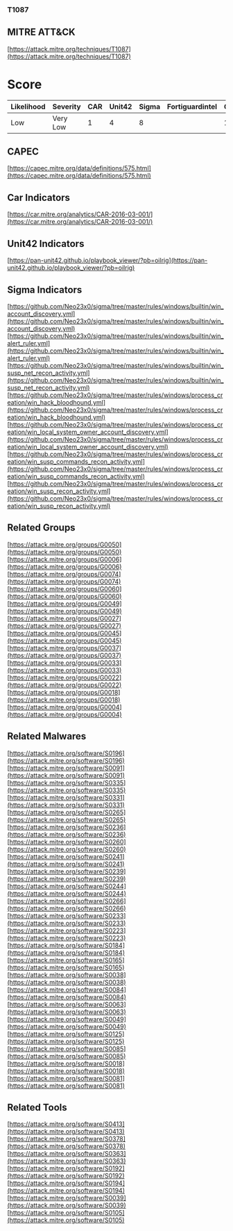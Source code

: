 
### T1087
## MITRE ATT&CK
[https://attack.mitre.org/techniques/T1087](https://attack.mitre.org/techniques/T1087)

# Score

| Likelihood | Severity | CAR | Unit42 | Sigma | Fortiguardintel | Groups | Malwares | Tools |
| ---------- | -------- | --- | ------ | ----- | --------------- | ---  | --- | --- |
| Low | Very Low | 1 | 4 | 8 |   | 12 | 23 | 7 |



## CAPEC

[https://capec.mitre.org/data/definitions/575.html](https://capec.mitre.org/data/definitions/575.html)
[]()


## Car Indicators

[https://car.mitre.org/analytics/CAR-2016-03-001/](https://car.mitre.org/analytics/CAR-2016-03-001/)


## Unit42 Indicators

[https://pan-unit42.github.io/playbook_viewer/?pb=oilrig](https://pan-unit42.github.io/playbook_viewer/?pb=oilrig)
[]()


## Sigma Indicators

[https://github.com/Neo23x0/sigma/tree/master/rules/windows/builtin/win_account_discovery.yml](https://github.com/Neo23x0/sigma/tree/master/rules/windows/builtin/win_account_discovery.yml)
[https://github.com/Neo23x0/sigma/tree/master/rules/windows/builtin/win_alert_ruler.yml](https://github.com/Neo23x0/sigma/tree/master/rules/windows/builtin/win_alert_ruler.yml)
[https://github.com/Neo23x0/sigma/tree/master/rules/windows/builtin/win_susp_net_recon_activity.yml](https://github.com/Neo23x0/sigma/tree/master/rules/windows/builtin/win_susp_net_recon_activity.yml)
[https://github.com/Neo23x0/sigma/tree/master/rules/windows/process_creation/win_hack_bloodhound.yml](https://github.com/Neo23x0/sigma/tree/master/rules/windows/process_creation/win_hack_bloodhound.yml)
[https://github.com/Neo23x0/sigma/tree/master/rules/windows/process_creation/win_local_system_owner_account_discovery.yml](https://github.com/Neo23x0/sigma/tree/master/rules/windows/process_creation/win_local_system_owner_account_discovery.yml)
[https://github.com/Neo23x0/sigma/tree/master/rules/windows/process_creation/win_susp_commands_recon_activity.yml](https://github.com/Neo23x0/sigma/tree/master/rules/windows/process_creation/win_susp_commands_recon_activity.yml)
[https://github.com/Neo23x0/sigma/tree/master/rules/windows/process_creation/win_susp_recon_activity.yml](https://github.com/Neo23x0/sigma/tree/master/rules/windows/process_creation/win_susp_recon_activity.yml)
[]()


## Related Groups

[https://attack.mitre.org/groups/G0050](https://attack.mitre.org/groups/G0050)
[https://attack.mitre.org/groups/G0006](https://attack.mitre.org/groups/G0006)
[https://attack.mitre.org/groups/G0074](https://attack.mitre.org/groups/G0074)
[https://attack.mitre.org/groups/G0060](https://attack.mitre.org/groups/G0060)
[https://attack.mitre.org/groups/G0049](https://attack.mitre.org/groups/G0049)
[https://attack.mitre.org/groups/G0027](https://attack.mitre.org/groups/G0027)
[https://attack.mitre.org/groups/G0045](https://attack.mitre.org/groups/G0045)
[https://attack.mitre.org/groups/G0037](https://attack.mitre.org/groups/G0037)
[https://attack.mitre.org/groups/G0033](https://attack.mitre.org/groups/G0033)
[https://attack.mitre.org/groups/G0022](https://attack.mitre.org/groups/G0022)
[https://attack.mitre.org/groups/G0018](https://attack.mitre.org/groups/G0018)
[https://attack.mitre.org/groups/G0004](https://attack.mitre.org/groups/G0004)
[]()


## Related Malwares

[https://attack.mitre.org/software/S0196](https://attack.mitre.org/software/S0196)
[https://attack.mitre.org/software/S0091](https://attack.mitre.org/software/S0091)
[https://attack.mitre.org/software/S0335](https://attack.mitre.org/software/S0335)
[https://attack.mitre.org/software/S0331](https://attack.mitre.org/software/S0331)
[https://attack.mitre.org/software/S0265](https://attack.mitre.org/software/S0265)
[https://attack.mitre.org/software/S0236](https://attack.mitre.org/software/S0236)
[https://attack.mitre.org/software/S0260](https://attack.mitre.org/software/S0260)
[https://attack.mitre.org/software/S0241](https://attack.mitre.org/software/S0241)
[https://attack.mitre.org/software/S0239](https://attack.mitre.org/software/S0239)
[https://attack.mitre.org/software/S0244](https://attack.mitre.org/software/S0244)
[https://attack.mitre.org/software/S0266](https://attack.mitre.org/software/S0266)
[https://attack.mitre.org/software/S0233](https://attack.mitre.org/software/S0233)
[https://attack.mitre.org/software/S0223](https://attack.mitre.org/software/S0223)
[https://attack.mitre.org/software/S0184](https://attack.mitre.org/software/S0184)
[https://attack.mitre.org/software/S0165](https://attack.mitre.org/software/S0165)
[https://attack.mitre.org/software/S0038](https://attack.mitre.org/software/S0038)
[https://attack.mitre.org/software/S0084](https://attack.mitre.org/software/S0084)
[https://attack.mitre.org/software/S0063](https://attack.mitre.org/software/S0063)
[https://attack.mitre.org/software/S0049](https://attack.mitre.org/software/S0049)
[https://attack.mitre.org/software/S0125](https://attack.mitre.org/software/S0125)
[https://attack.mitre.org/software/S0085](https://attack.mitre.org/software/S0085)
[https://attack.mitre.org/software/S0018](https://attack.mitre.org/software/S0018)
[https://attack.mitre.org/software/S0081](https://attack.mitre.org/software/S0081)
[]()


## Related Tools

[https://attack.mitre.org/software/S0413](https://attack.mitre.org/software/S0413)
[https://attack.mitre.org/software/S0378](https://attack.mitre.org/software/S0378)
[https://attack.mitre.org/software/S0363](https://attack.mitre.org/software/S0363)
[https://attack.mitre.org/software/S0192](https://attack.mitre.org/software/S0192)
[https://attack.mitre.org/software/S0194](https://attack.mitre.org/software/S0194)
[https://attack.mitre.org/software/S0039](https://attack.mitre.org/software/S0039)
[https://attack.mitre.org/software/S0105](https://attack.mitre.org/software/S0105)
[]()
